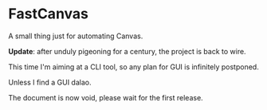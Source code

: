 # FastCanvas
A small thing just for automating Canvas.

**Update**: after unduly pigeoning for a century, the project is back to wire.

This time I'm aiming at a CLI tool, so any plan for GUI is infinitely postponed.

Unless I find a GUI dalao.

The document is now void, please wait for the first release.